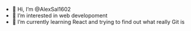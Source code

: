 - 👋 Hi, I’m @AlexSal1602
- 👀 I’m interested in web developoment
- 🌱 I’m currently learning React and trying to find out what really Git is


<!---
AlexSal1602/AlexSal1602 is a ✨ special ✨ repository because its `README.md` (this file) appears on your GitHub profile.
You can click the Preview link to take a look at your changes.
--->
